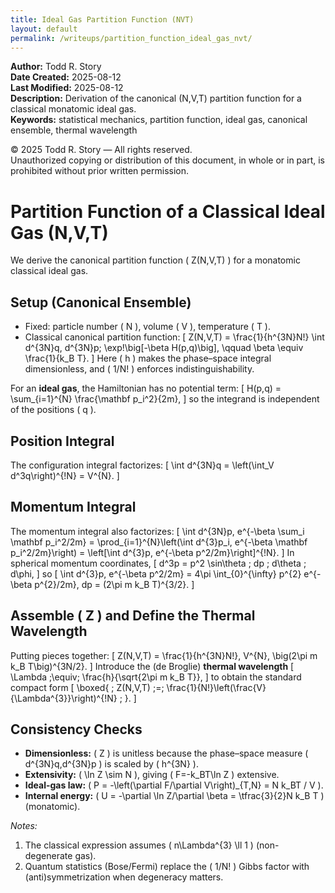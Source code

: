 ```yaml
---
title: Ideal Gas Partition Function (NVT)
layout: default
permalink: /writeups/partition_function_ideal_gas_nvt/
---
```


**Author:** Todd R. Story  
**Date Created:** 2025-08-12  
**Last Modified:** 2025-08-12  
**Description:** Derivation of the canonical (N,V,T) partition function for a classical monatomic ideal gas.  
**Keywords:** statistical mechanics, partition function, ideal gas, canonical ensemble, thermal wavelength

© 2025 Todd R. Story — All rights reserved.  
Unauthorized copying or distribution of this document, in whole or in part, is prohibited without prior written permission.

# Partition Function of a Classical Ideal Gas (N,V,T)

We derive the canonical partition function \( Z(N,V,T) \) for a monatomic classical ideal gas.

## Setup (Canonical Ensemble)

- Fixed: particle number \( N \), volume \( V \), temperature \( T \).  
- Classical canonical partition function:
\[
Z(N,V,T)
= \frac{1}{h^{3N}N!}
\int d^{3N}q\, d^{3N}p\;
\exp\!\big[-\beta H(p,q)\big],
\qquad \beta \equiv \frac{1}{k_B T}.
\]
Here \( h \) makes the phase–space integral dimensionless, and \( 1/N! \) enforces indistinguishability.

For an **ideal gas**, the Hamiltonian has no potential term:
\[
H(p,q) = \sum_{i=1}^{N} \frac{\mathbf p_i^2}{2m},
\]
so the integrand is independent of the positions \( q \).

## Position Integral

The configuration integral factorizes:
\[
\int d^{3N}q = \left(\int_V d^3q\right)^{\!N} = V^{N}.
\]

## Momentum Integral

The momentum integral also factorizes:
\[
\int d^{3N}p\, e^{-\beta \sum_i \mathbf p_i^2/2m}
= \prod_{i=1}^{N}\left(\int d^{3}p_i\, e^{-\beta \mathbf p_i^2/2m}\right)
= \left[\int d^{3}p\, e^{-\beta p^2/2m}\right]^{\!N}.
\]
In spherical momentum coordinates,
\[
d^3p = p^2 \sin\theta \; dp \; d\theta \; d\phi,
\]
so
\[
\int d^{3}p\, e^{-\beta p^2/2m}
= 4\pi \int_{0}^{\infty} p^{2} e^{-\beta p^{2}/2m}\, dp
= (2\pi m k_B T)^{3/2}.
\]

## Assemble \( Z \) and Define the Thermal Wavelength

Putting pieces together:
\[
Z(N,V,T)
= \frac{1}{h^{3N}N!}\, V^{N}\, \big(2\pi m k_B T\big)^{3N/2}.
\]
Introduce the (de Broglie) **thermal wavelength**
\[
\Lambda \;\equiv\; \frac{h}{\sqrt{2\pi m k_B T}},
\]
to obtain the standard compact form
\[
\boxed{ \;
Z(N,V,T) \;=\; \frac{1}{N!}\left(\frac{V}{\Lambda^{3}}\right)^{\!N}
\; }.
\]

## Consistency Checks

- **Dimensionless:** \( Z \) is unitless because the phase–space measure \( d^{3N}q\,d^{3N}p \) is scaled by \( h^{3N} \).  
- **Extensivity:** \( \ln Z \sim N \), giving \( F=-k_BT\ln Z \) extensive.  
- **Ideal-gas law:** \( P = -\left(\partial F/\partial V\right)_{T,N} = N k_BT / V \).  
- **Internal energy:** \( U = -\partial \ln Z/\partial \beta = \tfrac{3}{2}N k_B T \) (monatomic).  

*Notes:*  
1) The classical expression assumes \( n\Lambda^{3} \ll 1 \) (non-degenerate gas).  
2) Quantum statistics (Bose/Fermi) replace the \( 1/N! \) Gibbs factor with (anti)symmetrization when degeneracy matters.
